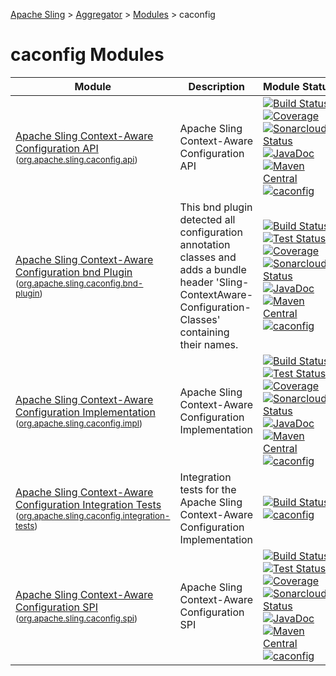 [Apache Sling](https://sling.apache.org) > [Aggregator](https://github.com/apache/sling-aggregator/) > [Modules](https://github.com/apache/sling-aggregator/blob/master/docs/modules.md) > caconfig
# caconfig Modules

| Module | Description | Module&nbsp;Status | Pull&nbsp;Requests |
|---    |---    |---    |---    |
| [Apache Sling Context-Aware Configuration API](https://github.com/apache/sling-org-apache-sling-caconfig-api) <br/> <small>([org.apache.sling.caconfig.api](https://central.sonatype.com/search?namespace=org.apache.sling&name=org.apache.sling.caconfig.api))</small> | Apache Sling Context-Aware Configuration API | &#32;[![Build Status](https://ci-builds.apache.org/job/Sling/job/modules/job/sling-org-apache-sling-caconfig-api/job/master/badge/icon)](https://ci-builds.apache.org/job/Sling/job/modules/job/sling-org-apache-sling-caconfig-api/job/master/)&#32;[![Coverage](https://sonarcloud.io/api/project_badges/measure?project=apache_sling-org-apache-sling-caconfig-api&metric=coverage)](https://sonarcloud.io/dashboard?id=apache_sling-org-apache-sling-caconfig-api)&#32;[![Sonarcloud Status](https://sonarcloud.io/api/project_badges/measure?project=apache_sling-org-apache-sling-caconfig-api&metric=alert_status)](https://sonarcloud.io/dashboard?id=apache_sling-org-apache-sling-caconfig-api)&#32;[![JavaDoc](https://www.javadoc.io/badge/org.apache.sling/org.apache.sling.caconfig.api.svg)](https://www.javadoc.io/doc/org.apache.sling/org.apache.sling.caconfig.api)&#32;[![Maven Central](https://maven-badges.herokuapp.com/maven-central/org.apache.sling/org.apache.sling.caconfig.api/badge.svg)](https://search.maven.org/#search%7Cga%7C1%7Cg%3A%22org.apache.sling%22%20a%3A%22org.apache.sling.caconfig.api%22)&#32;[![caconfig](https://sling.apache.org/badges/group-caconfig.svg)](https://github.com/apache/sling-aggregator/blob/master/docs/groups/caconfig.md) | &#32;[![Pull Requests](https://img.shields.io/github/issues-pr/apache/sling-org-apache-sling-caconfig-api.svg)](https://github.com/apache/sling-org-apache-sling-caconfig-api/pulls) |
| [Apache Sling Context-Aware Configuration bnd Plugin](https://github.com/apache/sling-org-apache-sling-caconfig-bnd-plugin) <br/> <small>([org.apache.sling.caconfig.bnd-plugin](https://central.sonatype.com/search?namespace=org.apache.sling&name=org.apache.sling.caconfig.bnd-plugin))</small> | This bnd plugin detected all configuration annotation classes and adds a bundle header 'Sling-ContextAware-Configuration-Classes' containing their names. | &#32;[![Build Status](https://ci-builds.apache.org/job/Sling/job/modules/job/sling-org-apache-sling-caconfig-bnd-plugin/job/master/badge/icon)](https://ci-builds.apache.org/job/Sling/job/modules/job/sling-org-apache-sling-caconfig-bnd-plugin/job/master/)&#32;[![Test Status](https://img.shields.io/jenkins/tests.svg?jobUrl=https://ci-builds.apache.org/job/Sling/job/modules/job/sling-org-apache-sling-caconfig-bnd-plugin/job/master/)](https://ci-builds.apache.org/job/Sling/job/modules/job/sling-org-apache-sling-caconfig-bnd-plugin/job/master/test/?width=800&height=600)&#32;[![Coverage](https://sonarcloud.io/api/project_badges/measure?project=apache_sling-org-apache-sling-caconfig-bnd-plugin&metric=coverage)](https://sonarcloud.io/dashboard?id=apache_sling-org-apache-sling-caconfig-bnd-plugin)&#32;[![Sonarcloud Status](https://sonarcloud.io/api/project_badges/measure?project=apache_sling-org-apache-sling-caconfig-bnd-plugin&metric=alert_status)](https://sonarcloud.io/dashboard?id=apache_sling-org-apache-sling-caconfig-bnd-plugin)&#32;[![JavaDoc](https://www.javadoc.io/badge/org.apache.sling/org.apache.sling.caconfig.bnd-plugin.svg)](https://www.javadoc.io/doc/org.apache.sling/org.apache.sling.caconfig.bnd-plugin)&#32;[![Maven Central](https://maven-badges.herokuapp.com/maven-central/org.apache.sling/org.apache.sling.caconfig.bnd-plugin/badge.svg)](https://search.maven.org/#search%7Cga%7C1%7Cg%3A%22org.apache.sling%22%20a%3A%22org.apache.sling.caconfig.bnd-plugin%22)&#32;[![caconfig](https://sling.apache.org/badges/group-caconfig.svg)](https://github.com/apache/sling-aggregator/blob/master/docs/groups/caconfig.md) | &#32;[![Pull Requests](https://img.shields.io/github/issues-pr/apache/sling-org-apache-sling-caconfig-bnd-plugin.svg)](https://github.com/apache/sling-org-apache-sling-caconfig-bnd-plugin/pulls) |
| [Apache Sling Context-Aware Configuration Implementation](https://github.com/apache/sling-org-apache-sling-caconfig-impl) <br/> <small>([org.apache.sling.caconfig.impl](https://central.sonatype.com/search?namespace=org.apache.sling&name=org.apache.sling.caconfig.impl))</small> | Apache Sling Context-Aware Configuration Implementation | &#32;[![Build Status](https://ci-builds.apache.org/job/Sling/job/modules/job/sling-org-apache-sling-caconfig-impl/job/master/badge/icon)](https://ci-builds.apache.org/job/Sling/job/modules/job/sling-org-apache-sling-caconfig-impl/job/master/)&#32;[![Test Status](https://img.shields.io/jenkins/tests.svg?jobUrl=https://ci-builds.apache.org/job/Sling/job/modules/job/sling-org-apache-sling-caconfig-impl/job/master/)](https://ci-builds.apache.org/job/Sling/job/modules/job/sling-org-apache-sling-caconfig-impl/job/master/test/?width=800&height=600)&#32;[![Coverage](https://sonarcloud.io/api/project_badges/measure?project=apache_sling-org-apache-sling-caconfig-impl&metric=coverage)](https://sonarcloud.io/dashboard?id=apache_sling-org-apache-sling-caconfig-impl)&#32;[![Sonarcloud Status](https://sonarcloud.io/api/project_badges/measure?project=apache_sling-org-apache-sling-caconfig-impl&metric=alert_status)](https://sonarcloud.io/dashboard?id=apache_sling-org-apache-sling-caconfig-impl)&#32;[![JavaDoc](https://www.javadoc.io/badge/org.apache.sling/org.apache.sling.caconfig.impl.svg)](https://www.javadoc.io/doc/org.apache.sling/org.apache.sling.caconfig.impl)&#32;[![Maven Central](https://maven-badges.herokuapp.com/maven-central/org.apache.sling/org.apache.sling.caconfig.impl/badge.svg)](https://search.maven.org/#search%7Cga%7C1%7Cg%3A%22org.apache.sling%22%20a%3A%22org.apache.sling.caconfig.impl%22)&#32;[![caconfig](https://sling.apache.org/badges/group-caconfig.svg)](https://github.com/apache/sling-aggregator/blob/master/docs/groups/caconfig.md) | &#32;[![Pull Requests](https://img.shields.io/github/issues-pr/apache/sling-org-apache-sling-caconfig-impl.svg)](https://github.com/apache/sling-org-apache-sling-caconfig-impl/pulls) |
| [Apache Sling Context-Aware Configuration Integration Tests](https://github.com/apache/sling-org-apache-sling-caconfig-integration-tests) <br/> <small>([org.apache.sling.caconfig.integration-tests](https://central.sonatype.com/search?namespace=org.apache.sling&name=org.apache.sling.caconfig.integration-tests))</small> | Integration tests for the Apache Sling Context-Aware Configuration Implementation | &#32;[![Build Status](https://ci-builds.apache.org/job/Sling/job/modules/job/sling-org-apache-sling-caconfig-integration-tests/job/master/badge/icon)](https://ci-builds.apache.org/job/Sling/job/modules/job/sling-org-apache-sling-caconfig-integration-tests/job/master/)&#32;[![caconfig](https://sling.apache.org/badges/group-caconfig.svg)](https://github.com/apache/sling-aggregator/blob/master/docs/groups/caconfig.md) | &#32;[![Pull Requests](https://img.shields.io/github/issues-pr/apache/sling-org-apache-sling-caconfig-integration-tests.svg)](https://github.com/apache/sling-org-apache-sling-caconfig-integration-tests/pulls) |
| [Apache Sling Context-Aware Configuration SPI](https://github.com/apache/sling-org-apache-sling-caconfig-spi) <br/> <small>([org.apache.sling.caconfig.spi](https://central.sonatype.com/search?namespace=org.apache.sling&name=org.apache.sling.caconfig.spi))</small> | Apache Sling Context-Aware Configuration SPI | &#32;[![Build Status](https://ci-builds.apache.org/job/Sling/job/modules/job/sling-org-apache-sling-caconfig-spi/job/master/badge/icon)](https://ci-builds.apache.org/job/Sling/job/modules/job/sling-org-apache-sling-caconfig-spi/job/master/)&#32;[![Test Status](https://img.shields.io/jenkins/tests.svg?jobUrl=https://ci-builds.apache.org/job/Sling/job/modules/job/sling-org-apache-sling-caconfig-spi/job/master/)](https://ci-builds.apache.org/job/Sling/job/modules/job/sling-org-apache-sling-caconfig-spi/job/master/test/?width=800&height=600)&#32;[![Coverage](https://sonarcloud.io/api/project_badges/measure?project=apache_sling-org-apache-sling-caconfig-spi&metric=coverage)](https://sonarcloud.io/dashboard?id=apache_sling-org-apache-sling-caconfig-spi)&#32;[![Sonarcloud Status](https://sonarcloud.io/api/project_badges/measure?project=apache_sling-org-apache-sling-caconfig-spi&metric=alert_status)](https://sonarcloud.io/dashboard?id=apache_sling-org-apache-sling-caconfig-spi)&#32;[![JavaDoc](https://www.javadoc.io/badge/org.apache.sling/org.apache.sling.caconfig.spi.svg)](https://www.javadoc.io/doc/org.apache.sling/org.apache.sling.caconfig.spi)&#32;[![Maven Central](https://maven-badges.herokuapp.com/maven-central/org.apache.sling/org.apache.sling.caconfig.spi/badge.svg)](https://search.maven.org/#search%7Cga%7C1%7Cg%3A%22org.apache.sling%22%20a%3A%22org.apache.sling.caconfig.spi%22)&#32;[![caconfig](https://sling.apache.org/badges/group-caconfig.svg)](https://github.com/apache/sling-aggregator/blob/master/docs/groups/caconfig.md) | &#32;[![Pull Requests](https://img.shields.io/github/issues-pr/apache/sling-org-apache-sling-caconfig-spi.svg)](https://github.com/apache/sling-org-apache-sling-caconfig-spi/pulls) |